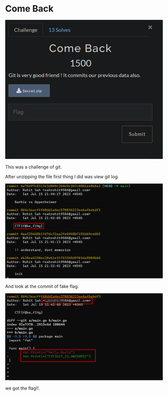 # Come Back

![Untitled](Come%20Back%20adf25260f446471297e463c479e48ed1/Untitled.png)

This was a challenge of git.

After unzipping the file first thing I did was view git log.

![Untitled](Come%20Back%20adf25260f446471297e463c479e48ed1/Untitled%201.png)

And look at the commit of fake flag.

![Untitled](Come%20Back%20adf25260f446471297e463c479e48ed1/Untitled%202.png)

we got the flag!!.